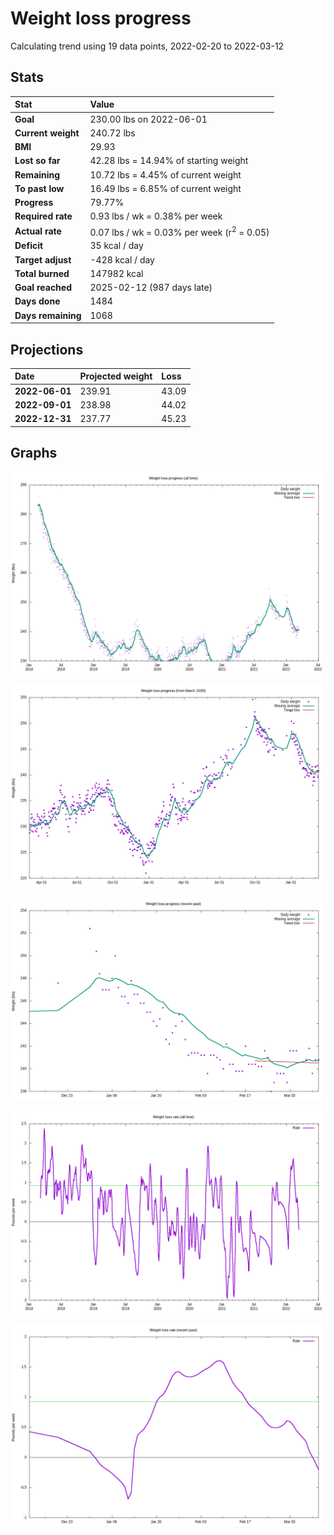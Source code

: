 # Weight loss progress

Calculating trend using 19 data points, 2022-02-20 to 2022-03-12

## Stats

Stat|Value
:-|:-
**Goal**|230.00 lbs on 2022-06-01
**Current weight**|240.72 lbs
**BMI**|29.93
**Lost so far**|42.28 lbs = 14.94% of starting weight
**Remaining**|10.72 lbs =  4.45% of current  weight
**To past low**|16.49 lbs =  6.85% of current  weight
**Progress**|79.77%
**Required rate**|0.93 lbs / wk = 0.38% per week
**Actual rate**|0.07 lbs / wk = 0.03% per week  (r<sup>2</sup> = 0.05)
**Deficit**|35 kcal / day
**Target adjust**|-428 kcal / day
**Total burned**|147982 kcal
**Goal reached**|2025-02-12 (987 days late)
**Days done**|1484
**Days remaining**|1068

## Projections

Date|Projected weight|Loss
:-|:-|:-
**2022-06-01**|239.91|43.09
**2022-09-01**|238.98|44.02
**2022-12-31**|237.77|45.23

## Graphs

![](weight-graph-alltime.png)

![](weight-graph-covid.png)

![](weight-graph-recent.png)

![](rate-graph-alltime.png)

![](rate-graph-recent.png)
